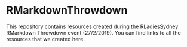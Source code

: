 # RMarkdownThrowdown


This repository contains resources created during the RLadiesSydney RMarkdown Throwdown event (27/2/2019). You can find links to all the resources that we created here.  
